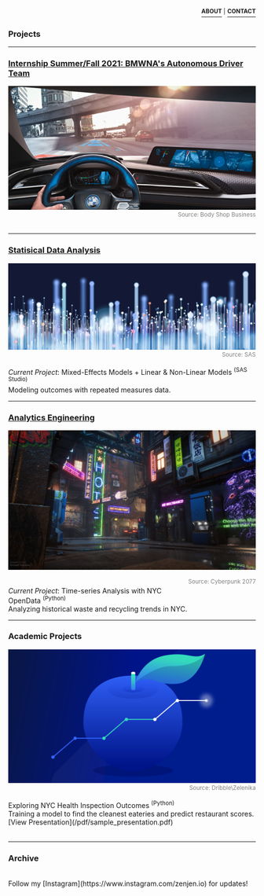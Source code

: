 <p align="right">
  <a href="https://zenjen-devs.github.io/bio"><b><sup>ABOUT</sup></b></a><sup> |</sup>
  <a href="mailto:jen.arriaza@nyu.edu"><b><sup>CONTACT</sup></b></a>
  
  </p>


### Projects

---

### [Internship Summer/Fall 2021: BMWNA's Autonomous Driver Team](/internship2021)

<p><a href="https://zenjen-devs.github.io/internship2021"><img src="images/BMW-Intel.jpg?raw=true"/></a>
<br>
<span style="float:right; color: gray;"><sup>Source: Body Shop Business</sup></span></p>
<br>


---

### [Statisical Data Analysis](/statisticaldataanalysis)

<p><a href="https://zenjen-devs.github.io/statisticaldataanalysis"><img src="images/dataprofessionals.JPG?raw=true"/></a>
<br>
<span style="float:right; color: gray;"><sup>Source: SAS</sup></span></p>
<br>
<i>Current Project</i>: Mixed-Effects Models + Linear & Non-Linear Models <sup>(SAS Studio)</sup>
<br>
Modeling outcomes with repeated measures data.
<br>

---

### [Analytics Engineering](/analytics-python)
<p><a href="analytics-python.md"><img src="images/civilizationfiction.jpg?raw=true"/></a>

<span style="float:right; color: gray;"><sup>Source: Cyberpunk 2077</sup></span></p>
<br>
<i>Current Project</i>: Time-series Analysis with NYC OpenData <sup>(Python)</sup>
<br>
Analyzing historical waste and recycling trends in NYC.
<br>

---

<h3> Academic Projects</h3>
<p><a href="/pdf/sample_presentation.pdf"><img src="images/analytics-apple2.png?raw=true"/></a>
<br>
<span style="float:right; color: gray;"><sup>Source: Dribble\Zelenika</sup></span></p>
<br>
Exploring NYC Health Inspection Outcomes <sup>(Python)</sup>
<br>
Training a model to find the cleanest eateries and predict restaurant scores.
<br>
[View Presentation](/pdf/sample_presentation.pdf)
<br>
<br>

---


### Archive
<br>
Follow my [Instagram](https://www.instagram.com/zenjen.io) for updates!



<!-- Remove above link if you don't want to attibute -->
